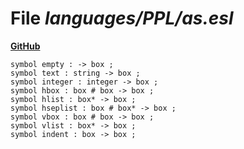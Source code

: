 # File _languages/PPL/as.esl_
**[GitHub](https://github.com/softlang/yas/blob/master/languages/PPL/as.esl)**
```
symbol empty : -> box ;
symbol text : string -> box ;
symbol integer : integer -> box ;
symbol hbox : box # box -> box ;
symbol hlist : box* -> box ;
symbol hseplist : box # box* -> box ;
symbol vbox : box # box -> box ;
symbol vlist : box* -> box ;
symbol indent : box -> box ;
```
